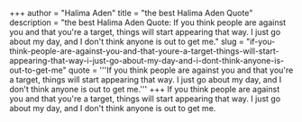 +++
author = "Halima Aden"
title = "the best Halima Aden Quote"
description = "the best Halima Aden Quote: If you think people are against you and that you're a target, things will start appearing that way. I just go about my day, and I don't think anyone is out to get me."
slug = "if-you-think-people-are-against-you-and-that-youre-a-target-things-will-start-appearing-that-way-i-just-go-about-my-day-and-i-dont-think-anyone-is-out-to-get-me"
quote = '''If you think people are against you and that you're a target, things will start appearing that way. I just go about my day, and I don't think anyone is out to get me.'''
+++
If you think people are against you and that you're a target, things will start appearing that way. I just go about my day, and I don't think anyone is out to get me.
